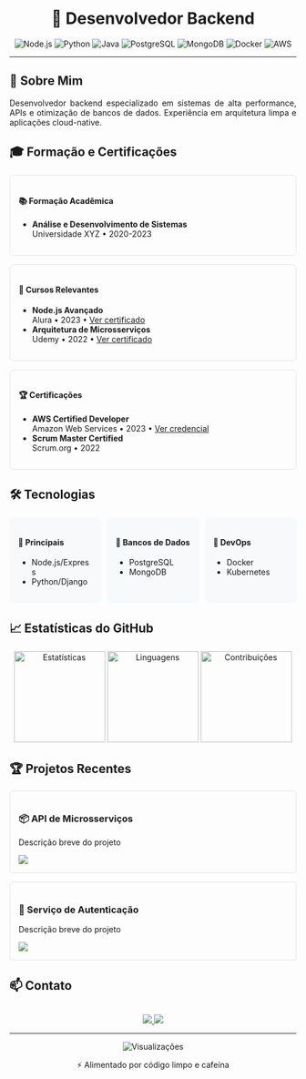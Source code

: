 <!-- CABEÇALHO PRINCIPAL -->
<div align="center">
  <h1>🚀 Desenvolvedor Backend</h1>
  <div>
    <img src="https://img.shields.io/badge/Node.js-339933?style=for-the-badge&logo=nodedotjs&logoColor=white" alt="Node.js">
    <img src="https://img.shields.io/badge/Python-3776AB?style=for-the-badge&logo=python&logoColor=white" alt="Python">
    <img src="https://img.shields.io/badge/Java-007396?style=for-the-badge&logo=java&logoColor=white" alt="Java">
    <img src="https://img.shields.io/badge/PostgreSQL-4169E1?style=for-the-badge&logo=postgresql&logoColor=white" alt="PostgreSQL">
    <img src="https://img.shields.io/badge/MongoDB-47A248?style=for-the-badge&logo=mongodb&logoColor=white" alt="MongoDB">
    <img src="https://img.shields.io/badge/Docker-2496ED?style=for-the-badge&logo=docker&logoColor=white" alt="Docker">
    <img src="https://img.shields.io/badge/AWS-232F3E?style=for-the-badge&logo=amazonaws&logoColor=white" alt="AWS">
  </div>
</div>

---

## 📌 Sobre Mim
<p align="justify">
Desenvolvedor backend especializado em sistemas de alta performance, APIs e otimização de bancos de dados. 
Experiência em arquitetura limpa e aplicações cloud-native.
</p>

## 🎓 Formação e Certificações
<div style="display: grid; grid-template-columns: repeat(auto-fit, minmax(300px, 1fr)); gap: 15px; margin: 20px 0;">

  <div style="border: 1px solid #e1e4e8; border-radius: 8px; padding: 15px;">
    <h4>📚 Formação Acadêmica</h4>
    <ul style="margin-top: 10px;">
      <li><strong>Análise e Desenvolvimento de Sistemas</strong><br>
      Universidade XYZ • 2020-2023</li>
    </ul>
  </div>

  <div style="border: 1px solid #e1e4e8; border-radius: 8px; padding: 15px;">
    <h4>📝 Cursos Relevantes</h4>
    <ul style="margin-top: 10px;">
      <li><strong>Node.js Avançado</strong><br>
      Alura • 2023 • <a href="#">Ver certificado</a></li>
      <li><strong>Arquitetura de Microsserviços</strong><br>
      Udemy • 2022 • <a href="#">Ver certificado</a></li>
    </ul>
  </div>

  <div style="border: 1px solid #e1e4e8; border-radius: 8px; padding: 15px;">
    <h4>🏆 Certificações</h4>
    <ul style="margin-top: 10px;">
      <li><strong>AWS Certified Developer</strong><br>
      Amazon Web Services • 2023 • <a href="#">Ver credencial</a></li>
      <li><strong>Scrum Master Certified</strong><br>
      Scrum.org • 2022</li>
    </ul>
  </div>
</div>

## 🛠 Tecnologias
<div style="display: grid; grid-template-columns: repeat(auto-fit, minmax(150px, 1fr)); gap: 10px; margin: 20px 0;">
  
  <div style="background: #f8f9fa; padding: 15px; border-radius: 8px;">
    <h4>🔹 Principais</h4>
    <ul style="margin-top: 5px;">
      <li>Node.js/Express</li>
      <li>Python/Django</li>
    </ul>
  </div>
  
  <div style="background: #f8f9fa; padding: 15px; border-radius: 8px;">
    <h4>🔹 Bancos de Dados</h4>
    <ul style="margin-top: 5px;">
      <li>PostgreSQL</li>
      <li>MongoDB</li>
    </ul>
  </div>
  
  <div style="background: #f8f9fa; padding: 15px; border-radius: 8px;">
    <h4>🔹 DevOps</h4>
    <ul style="margin-top: 5px;">
      <li>Docker</li>
      <li>Kubernetes</li>
    </ul>
  </div>
</div>

## 📈 Estatísticas do GitHub
<div align="center" style="margin: 20px 0;">
  <img height="160" src="https://github-readme-stats.vercel.app/api?username=CIceroDaniel&show_icons=true&theme=radical&hide_border=true&count_private=true" alt="Estatísticas">
  <img height="160" src="https://github-readme-stats.vercel.app/api/top-langs/?username=CIceroDaniel&layout=compact&theme=radical&hide_border=true" alt="Linguagens">
  <img height="160" src="https://github-readme-streak-stats.herokuapp.com/?user=CIceroDaniel&theme=radical&hide_border=true" alt="Contribuições">
</div>

## 🏆 Projetos Recentes
<div style="display: grid; grid-template-columns: repeat(auto-fit, minmax(300px, 1fr)); gap: 15px;">
  
  <div style="border: 1px solid #e1e4e8; border-radius: 6px; padding: 15px;">
    <h3>📦 API de Microsserviços</h3>
    <p>Descrição breve do projeto</p>
    <a href="#"><img src="https://img.shields.io/badge/Código-Ver%20Repositório-blue?style=flat-square"></a>
  </div>
  
  <div style="border: 1px solid #e1e4e8; border-radius: 6px; padding: 15px;">
    <h3>🔐 Serviço de Autenticação</h3>
    <p>Descrição breve do projeto</p>
    <a href="#"><img src="https://img.shields.io/badge/Código-Ver%20Repositório-blue?style=flat-square"></a>
  </div>
</div>

## 📫 Contato
<div align="center" style="margin-top: 30px;">
  <a href="mailto:seu@email.com">
    <img src="https://img.shields.io/badge/Email-D14836?style=for-the-badge&logo=gmail&logoColor=white">
  </a>
  <a href="https://linkedin.com/in/seuperfil">
    <img src="https://img.shields.io/badge/LinkedIn-0077B5?style=for-the-badge&logo=linkedin&logoColor=white">
  </a>
</div>

---
<div align="center">
  <img src="https://komarev.com/ghpvc/?username=CIceroDaniel&label=Visualizações&color=0e75b6&style=flat" alt="Visualizações">
  <p>⚡ Alimentado por código limpo e cafeína</p>
</div>
